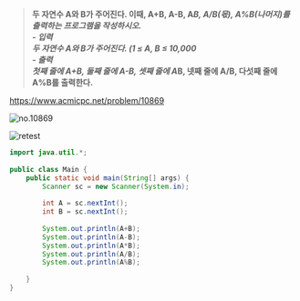 > **두 자연수 A와 B가 주어진다. 이때, A+B, A-B, A*B, A/B(몫), A%B(나머지)를 출력하는 프로그램을 작성하시오. <br>- 입력<br>두 자연수 A와 B가 주어진다. (1 ≤ A, B ≤ 10,000<br>- 출력<br>첫째 줄에 A+B, 둘째 줄에 A-B, 셋째 줄에 A*B, 넷째 줄에 A/B, 다섯째 줄에 A%B를 출력한다.** <br>

https://www.acmicpc.net/problem/10869

![no.10869](https://img1.daumcdn.net/thumb/R1280x0/?scode=mtistory2&fname=https%3A%2F%2Fblog.kakaocdn.net%2Fdn%2FoUCy5%2FbtrxHXJSRjj%2F3jIVSiuykvikzSA4bp8A7K%2Fimg.png "no.10869")

![retest](https://img1.daumcdn.net/thumb/R1280x0/?scode=mtistory2&fname=https%3A%2F%2Fblog.kakaocdn.net%2Fdn%2FbryjkI%2FbtrxGcHzHhQ%2FcPMtGPOXqOA3H0IRE0bkQ1%2Fimg.png "retest")

```java
import java.util.*;
 
public class Main {
    public static void main(String[] args) {
        Scanner sc = new Scanner(System.in);
        
        int A = sc.nextInt();
        int B = sc.nextInt();    
        
        System.out.println(A+B);
        System.out.println(A-B);
        System.out.println(A*B);
        System.out.println(A/B);
        System.out.println(A%B);
        
    }
}
```

